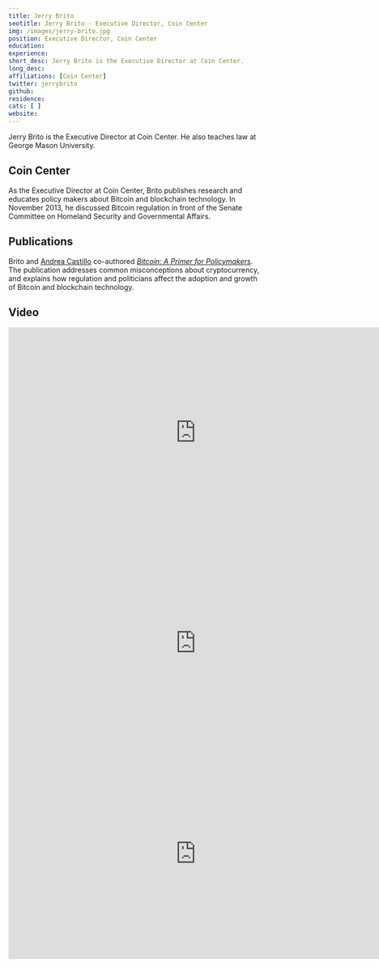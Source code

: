 ```yaml
---
title: Jerry Brito
seotitle: Jerry Brito - Executive Director, Coin Center
img: /images/jerry-brito.jpg
position: Executive Director, Coin Center
education:
experience: 
short_desc: Jerry Brito is the Executive Director at Coin Center.
long_desc:
affiliations: [Coin Center]
twitter: jerrybrito
github: 
residence:
cats: [ ]
website: 
---
```

Jerry Brito is the Executive Director at Coin Center. He also teaches law at George Mason University.

## Coin Center

As the Executive Director at Coin Center, Brito publishes research and educates policy makers about Bitcoin and blockchain technology. In November 2013, he discussed Bitcoin regulation in front of the Senate Committee on Homeland Security and Governmental Affairs.

## Publications

Brito and [Andrea Castillo](https://twitter.com/anjiecast) co-authored [_Bitcoin: A Primer for Policymakers_](http://mercatus.org/publication/bitcoin-primer-policymakers). The publication addresses common misconceptions about cryptocurrency, and explains how regulation and politicians affect the adoption and growth of Bitcoin and blockchain technology.

## Video

<iframe width="740" height="416" src="https://www.youtube.com/embed/ddpDFYr96b8" frameborder="0" allowfullscreen></iframe>

<iframe width="740" height="416" src="https://www.youtube.com/embed/tyPo3ahLuEY" frameborder="0" allowfullscreen></iframe>

<iframe width="740" height="416" src="https://www.youtube.com/embed/qth7dErBCpY" frameborder="0" allowfullscreen></iframe>